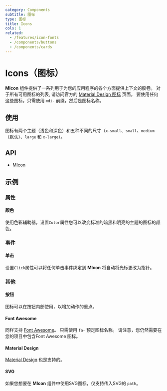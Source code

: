 ```yaml
---
category: Components
subtitle: 图标
type: 图标
title: Icons
cols: 1
related:
  - /features/icon-fonts
  - /components/buttons
  - /components/cards
---
```


# Icons（图标）

**MIcon** 组件提供了一系列用于为您的应用程序的各个方面提供上下文的胶卷。 对于所有可用图标的列表, 请访问官方的 [Material Design 图标](https://materialdesignicons.com/) 页面。
要使用任何这些图标，只需使用 `mdi-` 前缀，然后是图标名称。

## 使用

图标有两个主题（浅色和深色）和五种不同的尺寸（`x-small`、`small`、`medium`（默认）、`large` 和 `x-large`）。

## API

- [MIcon](/api/MIcon)

## 示例

### 属性

#### 颜色

使用色彩辅助器，设置`Color`属性您可以改变标准的暗黑和明亮的主题的图标的颜色。

<example file="" />

### 事件

#### 单击

设置`Click`属性可以将任何单击事件绑定到 **MIcon** 将自动将光标更改为指针。

<example file="" />

### 其他

#### 按钮

图标可以在按钮内部使用，以增加动作的重点。

<example file="" />

#### Font Awesome

同样支持 [Font Awesome](https://fontawesome.com/icons/)。 只需使用 `fa-` 预定图标名称。 请注意，您仍然需要在您的项目中包含Font Awesome 图标。

<example file="" />

#### Material Design

[Material Design](https://material.io/tools/icons/?style=baseline) 也是支持的。

<example file="" />

#### SVG

如果您想要在 **MIcon** 组件中使用SVG图标，仅支持传入SVG的 `path`。

<example file="" />